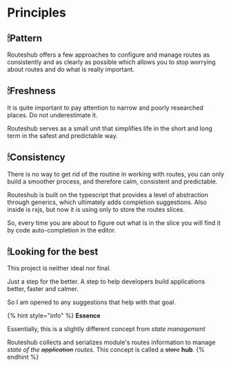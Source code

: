# Principles

## 🕯Pattern

Routeshub offers a few approaches to configure and manage routes as consistently and as clearly as possible which allows you to stop worrying about routes and do what is really important.

## 🕯Freshness

It is quite important to pay attention to narrow and poorly researched places. Do not underestimate it.

Routeshub serves as a small unit that simplifies life in the short and long term in the safest and predictable way.

## 🕯Consistency

There is no way to get rid of the routine in working with routes, you can only build a smoother process, and therefore calm, consistent and predictable.

Routeshub is built on the typescript that provides a level of abstraction through generics, which ultimately adds completion suggestions. Also inside is rxjs, but now it is using only to store the routes slices.

So, every time you are about to figure out what is in the slice you will find it by code auto-completion in the editor.

## 🕯Looking for the best

This project is neither ideal nor final.

Just a step for the better. A step to help developers build applications better, faster and calmer.

So I am opened to any suggestions that help with that goal.

{% hint style="info" %}
**Essence**

Essentially, this is a slightly different concept from _state management_

Routeshub collects and serializes module's routes information to manage _state of the_ ~~_application_~~ _routes._ This concept is called a ~~store~~ **hub**.
{% endhint %}
